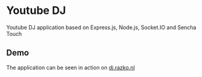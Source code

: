 Youtube DJ
==========

Youtube DJ application based on Express.js, Node.js, Socket.IO and Sencha Touch

## Demo

The application can be seen in action on [dj.razko.nl](http://dj.razko.nl/)
